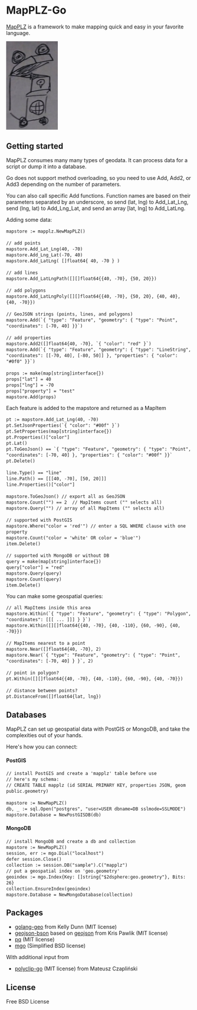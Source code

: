 # MapPLZ-Go

[MapPLZ](http://mapplz.com) is a framework to make mapping quick and easy in
your favorite language.

<img src="https://raw.githubusercontent.com/mapmeld/mapplz-go/master/logo.jpg" width="140"/>

## Getting started

MapPLZ consumes many many types of geodata. It can process data for a script or dump
it into a database.

Go does not support method overloading, so you need to use Add, Add2, or Add3 depending
on the number of parameters.

You can also call specific Add functions. Function names are based on their parameters
separated by an underscore, so send (lat, lng) to Add_Lat_Lng, send (lng, lat)
to Add_Lng_Lat, and send an array [lat, lng] to Add_LatLng.

Adding some data:

```
mapstore := mapplz.NewMapPLZ()

// add points
mapstore.Add_Lat_Lng(40, -70)
mapstore.Add_Lng_Lat(-70, 40)
mapstore.Add_LatLng( []float64{ 40, -70 } )

// add lines
mapstore.Add_LatLngPath([][]float64{{40, -70}, {50, 20}})

// add polygons
mapstore.Add_LatLngPoly([][]float64{{40, -70}, {50, 20}, {40, 40}, {40, -70}})

// GeoJSON strings (points, lines, and polygons)
mapstore.Add(`{ "type": "Feature", "geometry": { "type": "Point", "coordinates": [-70, 40] }}`)

// add properties
mapstore.Add2([]float64{40, -70}, `{ "color": "red" }`)
mapstore.Add(`{ "type": "Feature", "geometry": { "type": "LineString", "coordinates": [[-70, 40], [-80, 50]] }, "properties": { "color": "#0f0" }}`)

props := make(map[string]interface{})
props["lat"] = 40
props["lng"] = -70
props["property"] = "test"
mapstore.Add(props)
```

Each feature is added to the mapstore and returned as a MapItem

```
pt := mapstore.Add_Lat_Lng(40, -70)
pt.SetJsonProperties(`{ "color": "#00f" }`)
pt.SetProperties(map[string]interface{})
pt.Properties()["color"]
pt.Lat()
pt.ToGeoJson() == `{ "type": "Feature", "geometry": { "type": "Point", "coordinates": [-70, 40] }, "properties": { "color": "#00f" }}`
pt.Delete()

line.Type() == "line"
line.Path() == [[[40, -70], [50, 20]]]
line.Properties()["color"]

mapstore.ToGeoJson() // export all as GeoJSON
mapstore.Count("") == 2  // MapItems count ("" selects all)
mapstore.Query("") // array of all MapItems ("" selects all)

// supported with PostGIS
mapstore.Where("color = 'red'") // enter a SQL WHERE clause with one property
mapstore.Count("color = 'white' OR color = 'blue'")
item.Delete()

// supported with MongoDB or without DB
query = make(map[string]interface{})
query["color"] = "red"
mapstore.Query(query)
mapstore.Count(query)
item.Delete()
```

You can make some geospatial queries:

```
// all MapItems inside this area
mapstore.Within(`{ "type": "Feature", "geometry": { "type": "Polygon", "coordinates": [[[ ... ]]] } }`)
mapstore.Within([][]float64{{40, -70}, {40, -110}, {60, -90}, {40, -70}})

// MapItems nearest to a point
mapstore.Near([]float64{40, -70}, 2)
mapstore.Near(`{ "type": "Feature", "geometry": { "type": "Point", "coordinates": [-70, 40] } }`, 2)

// point in polygon?
pt.Within([][]float64{{40, -70}, {40, -110}, {60, -90}, {40, -70}})

// distance between points?
pt.DistanceFrom([]float64{lat, lng})
```

## Databases

MapPLZ can set up geospatial data with PostGIS or MongoDB, and take the complexities out of your hands.

Here's how you can connect:

#### PostGIS
```
// install PostGIS and create a 'mapplz' table before use
// here's my schema:
// CREATE TABLE mapplz (id SERIAL PRIMARY KEY, properties JSON, geom public.geometry)

mapstore := NewMapPLZ()
db, _ := sql.Open("postgres", "user=USER dbname=DB sslmode=SSLMODE")
mapstore.Database = NewPostGISDB(db)
```

#### MongoDB

```
// install MongoDB and create a db and collection
mapstore := NewMapPLZ()
session, err := mgo.Dial("localhost")
defer session.Close()
collection := session.DB("sample").C("mapplz")
// put a geospatial index on 'geo.geometry'
geoindex := mgo.Index{Key: []string{"$2dsphere:geo.geometry"}, Bits: 26}
collection.EnsureIndex(geoindex)
mapstore.Database = NewMongoDatabase(collection)
```

## Packages

* <a href="https://github.com/kellydunn/golang-geo">golang-geo</a> from Kelly Dunn (MIT license)
* <a href="https://github.com/mapmeld/geojson-bson">geojson-bson</a> based on <a href="https://github.com/kpawlik/geojson">geojson</a> from Kris Pawlik (MIT license)
* <a href="https://github.com/lib/pq">pq</a> (MIT license)
* <a href="http://gopkg.in/mgo.v2">mgo</a> (Simplified BSD license)

With additional input from

* <a href="https://github.com/akavel/polyclip-go">polyclip-go</a> (MIT license) from Mateusz Czapliński

## License

Free BSD License

